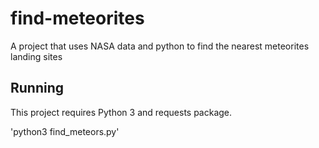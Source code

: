 # find-meteorites
A project that uses NASA data and python to find the nearest meteorites landing sites


## Running
This project requires Python 3 and requests package.

'python3 find_meteors.py'
